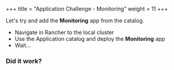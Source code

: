 +++
title = "Application Challenge - Monitoring"
weight = 11
+++

Let's try and add the **Monitoring** app from the catalog.

* Navigate in Rancher to the local cluster
* Use the Application catalog and deploy the **Monitoring** app
* Wait...


### Did it work?
